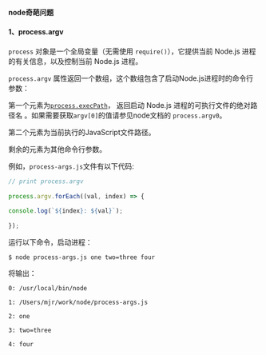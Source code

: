 #### node奇葩问题

#### 1、process.argv

`process` 对象是一个全局变量（无需使用 `require()`），它提供当前 Node.js 进程的有关信息，以及控制当前 Node.js 进程。

`process.argv` 属性返回一个数组，这个数组包含了启动Node.js进程时的命令行参数：

第一个元素为[`process.execPath`](http://nodejs.cn/s/MCrAya)， 返回启动 Node.js 进程的可执行文件的绝对路径名 。如果需要获取`argv[0]`的值请参见node文档的 `process.argv0`。

第二个元素为当前执行的JavaScript文件路径。

剩余的元素为其他命令行参数。

例如，`process-args.js`文件有以下代码:

```javascript
// print process.argv
 
process.argv.forEach((val, index) => {
 
console.log(`${index}: ${val}`);
 
});
```

运行以下命令，启动进程：

```
$ node process-args.js one two=three four
```

将输出：

```
0: /usr/local/bin/node
 
1: /Users/mjr/work/node/process-args.js
 
2: one
 
3: two=three
 
4: four
```

